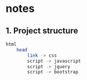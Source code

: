 # notes
## 1. Project structure
```bash
html
	head
		link -> css
		script -> javascript
		script -> jquery
		script -> bootstrap
```

